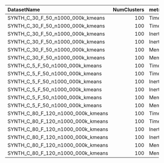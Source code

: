 | DatasetName                        |   NumClusters | metric    | baseline   | compare_suite   |   Double_Time |   MiniBatch+Full_Time |   Rel_Time |   Improvement_% |   n_pairs |   Single_Time |   Double_Inertia |   MiniBatch+Full_Inertia |   Rel_Inertia |   Single_Inertia |   Double_Memory_MB |   MiniBatch+Full_Memory_MB |   Rel_Memory_MB |   Single_Memory_MB |
|:-----------------------------------|--------------:|:----------|:-----------|:----------------|--------------:|----------------------:|-----------:|----------------:|----------:|--------------:|-----------------:|-------------------------:|--------------:|-----------------:|-------------------:|---------------------------:|----------------:|-------------------:|
| SYNTH_C_30_F_50_n1000_000k_kmeans  |           100 | Time      | Double     | MiniBatch+Full  |       28.2894 |               18.5911 |   0.657175 |       34.2825   |        32 |      nan      |    nan           |            nan           |    nan        |    nan           |                nan |                    nan     |      nan        |                nan |
| SYNTH_C_30_F_50_n1000_000k_kmeans  |           100 | Time      | Single     | MiniBatch+Full  |      nan      |               18.5911 |   1.03668  |       -3.6683   |        32 |       17.9333 |    nan           |            nan           |    nan        |    nan           |                nan |                    nan     |      nan        |                nan |
| SYNTH_C_30_F_50_n1000_000k_kmeans  |           100 | Inertia   | Double     | MiniBatch+Full  |      nan      |              nan      | nan        |       -0.190634 |        32 |      nan      |      4.88372e+07 |              4.89303e+07 |      1.00191  |    nan           |                nan |                    nan     |      nan        |                nan |
| SYNTH_C_30_F_50_n1000_000k_kmeans  |           100 | Inertia   | Single     | MiniBatch+Full  |      nan      |              nan      | nan        |      -16.5305   |        32 |      nan      |    nan           |              4.89303e+07 |      1.1653   |      4.19893e+07 |                nan |                    nan     |      nan        |                nan |
| SYNTH_C_30_F_50_n1000_000k_kmeans  |           100 | Memory_MB | Double     | MiniBatch+Full  |      nan      |              nan      | nan        |       52.3067   |        32 |      nan      |    nan           |            nan           |    nan        |    nan           |                400 |                    190.773 |        0.476933 |                nan |
| SYNTH_C_30_F_50_n1000_000k_kmeans  |           100 | Memory_MB | Single     | MiniBatch+Full  |      nan      |              nan      | nan        |        4.61349  |        32 |      nan      |    nan           |            nan           |    nan        |    nan           |                nan |                    190.773 |        0.953865 |                200 |
| SYNTH_C_5_F_50_n1000_000k_kmeans   |           100 | Time      | Double     | MiniBatch+Full  |       27.8057 |               22.1892 |   0.79801  |       20.199    |        32 |      nan      |    nan           |            nan           |    nan        |    nan           |                nan |                    nan     |      nan        |                nan |
| SYNTH_C_5_F_50_n1000_000k_kmeans   |           100 | Time      | Single     | MiniBatch+Full  |      nan      |               22.1892 |   1.28766  |      -28.7662   |        32 |       17.2322 |    nan           |            nan           |    nan        |    nan           |                nan |                    nan     |      nan        |                nan |
| SYNTH_C_5_F_50_n1000_000k_kmeans   |           100 | Inertia   | Double     | MiniBatch+Full  |      nan      |              nan      | nan        |       -0.449202 |        32 |      nan      |      4.62094e+07 |              4.6417e+07  |      1.00449  |    nan           |                nan |                    nan     |      nan        |                nan |
| SYNTH_C_5_F_50_n1000_000k_kmeans   |           100 | Inertia   | Single     | MiniBatch+Full  |      nan      |              nan      | nan        |      -16.6045   |        32 |      nan      |    nan           |              4.6417e+07  |      1.16605  |      3.98072e+07 |                nan |                    nan     |      nan        |                nan |
| SYNTH_C_5_F_50_n1000_000k_kmeans   |           100 | Memory_MB | Double     | MiniBatch+Full  |      nan      |              nan      | nan        |       52.3067   |        32 |      nan      |    nan           |            nan           |    nan        |    nan           |                400 |                    190.773 |        0.476933 |                nan |
| SYNTH_C_5_F_50_n1000_000k_kmeans   |           100 | Memory_MB | Single     | MiniBatch+Full  |      nan      |              nan      | nan        |        4.61349  |        32 |      nan      |    nan           |            nan           |    nan        |    nan           |                nan |                    190.773 |        0.953865 |                200 |
| SYNTH_C_80_F_120_n1000_000k_kmeans |           100 | Time      | Double     | MiniBatch+Full  |       64.0649 |               27.7378 |   0.432964 |       56.7036   |        32 |      nan      |    nan           |            nan           |    nan        |    nan           |                nan |                    nan     |      nan        |                nan |
| SYNTH_C_80_F_120_n1000_000k_kmeans |           100 | Time      | Single     | MiniBatch+Full  |      nan      |               27.7378 |   0.685138 |       31.4862   |        32 |       40.4849 |    nan           |            nan           |    nan        |    nan           |                nan |                    nan     |      nan        |                nan |
| SYNTH_C_80_F_120_n1000_000k_kmeans |           100 | Inertia   | Double     | MiniBatch+Full  |      nan      |              nan      | nan        |       36.6625   |        32 |      nan      |      4.44377e+08 |              2.81457e+08 |      0.633375 |    nan           |                nan |                    nan     |      nan        |                nan |
| SYNTH_C_80_F_120_n1000_000k_kmeans |           100 | Inertia   | Single     | MiniBatch+Full  |      nan      |              nan      | nan        |       18.7854   |        32 |      nan      |    nan           |              2.81457e+08 |      0.812146 |      3.4656e+08  |                nan |                    nan     |      nan        |                nan |
| SYNTH_C_80_F_120_n1000_000k_kmeans |           100 | Memory_MB | Double     | MiniBatch+Full  |      nan      |              nan      | nan        |       52.3067   |        32 |      nan      |    nan           |            nan           |    nan        |    nan           |                960 |                    457.855 |        0.476933 |                nan |
| SYNTH_C_80_F_120_n1000_000k_kmeans |           100 | Memory_MB | Single     | MiniBatch+Full  |      nan      |              nan      | nan        |        4.61349  |        32 |      nan      |    nan           |            nan           |    nan        |    nan           |                nan |                    457.855 |        0.953865 |                480 |